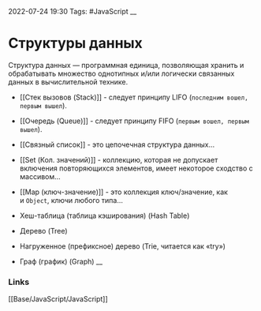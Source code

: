 2022-07-24 19:30
Tags: #JavaScript 
__
# Структуры данных
Структура данных — программная единица, позволяющая хранить и обрабатывать множество однотипных и/или логически связанных данных в вычислительной технике.

- [[Стек вызовов (Stack)]] - следует принципу LIFO (`последним вошел, первым вышел`).

- [[Очередь (Queue)]] - следует принципу FIFO (`первым вошел, первым вышел`).

- [[Связный список]] - это цепочечная структура данных...

- [[Set (Кол. значений)]] - коллекцию, которая не допускает включения повторяющихся элементов, имеет некоторое сходство с массивом...

- [[Map (ключ-значение)]] - это коллекция ключ/значение, как и `Object`, ключи любого типа...

- Хеш-таблица (таблица кэширования) (Hash Table)
- Дерево (Tree)
- Нагруженное (префиксное) дерево (Trie, читается как «try»)
- Граф (график) (Graph)
__
### Links
[[Base/JavaScript/JavaScript]]